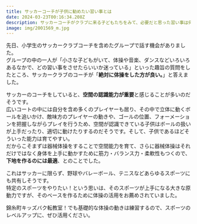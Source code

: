 ```yaml
---
title: サッカーコーチが子供に勧めたい習い事とは
date: 2024-03-23T00:16:34.208Z
description: サッカーコーチがクラブに来る子どもたちをみて、必要だと思った習い事は何でしょうか？
image: img/2001569_m.jpg
---
```

先日、小学生のサッカークラブコーチを含めたグループで話す機会がありました。\
グループの中の一人が「小さな子どもがいて、体操や音楽、ダンスなどいろいろあるなかで、どの習い事をさせたらいいか迷っている」といった趣旨の質問をしたところ、サッカークラブのコーチが「**絶対に体操をした方が良い。**」と答えました。

サッカーのコーチをしていると、**空間の認識能力が重要**と感じることが多いのだそうです。\
広いコートの中には自分を含め多くのプレイヤーも居り、その中で立体に動くボールを追いかけ、敵味方のプレイヤーの動きや、ゴールの位置、フォーメーションを把握しながらプレイを行うため、空間が認識できている子供はボールの扱いが上手だったり、適切に動けたりするのだそうです。そして、子供であるほどそういった能力は育てやすい。\
だからこそまずは器械体操をすることで空間能力を育て、さらに器械体操はそれだけではなく身体を上手に動かすために筋力・バランス力・柔軟性もつくので、**下地を作るのには最適**、とのことでした。

これはサッカーに限らず、野球やバレーボール、テニスなどあらゆるスポーツにも共有しそうです。\
特定のスポーツをやりたい！という思いは、そのスポーツが上手になる大きな原動力ですが、そのベースを作るために体操の活用をお薦めされていました。

錦糸町キッズバク転教室！でも基礎的な体操の動きは練習するので、スポーツのレベルアップに、ぜひ活用ください。